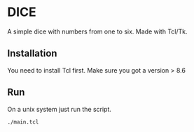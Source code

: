 # DICE

A simple dice with numbers from one to six. Made with Tcl/Tk.

## Installation

You need to install Tcl first. Make sure you got a version > 8.6

## Run

On a unix system just run the script.

```bash
./main.tcl
```
